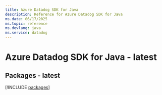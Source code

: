 ```yaml
---
title: Azure Datadog SDK for Java
description: Reference for Azure Datadog SDK for Java
ms.date: 06/17/2025
ms.topic: reference
ms.devlang: java
ms.service: datadog
---
```

# Azure Datadog SDK for Java - latest
## Packages - latest
[!INCLUDE [packages](datadog-index.md)]